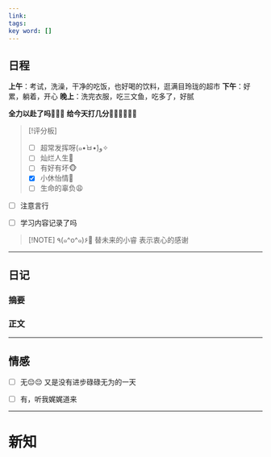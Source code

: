 ```yaml
---
link: 
tags: 
key word: []
---
```


## 日程
**上午**：考试，洗澡，干净的吃饭，也好喝的饮料，逛满目玲珑的超市
**下午**：好累，躺着，开心
**晚上**：洗完衣服，吃三文鱼，吃多了，好腻

**全力以赴了吗🐒🐒🐒**
**给今天打几分🐻‍❄️🐻‍❄️🐻‍❄️**

> [!评分板]
> - [ ] 超常发挥呀(๑•̀ㅂ•́)و✧
> - [ ] 灿烂人生🌊
> - [ ] 有好有坏🐵
> - [x] 小休怡情🤠
> - [ ] 生命的辜负😩


- [ ] 注意言行

- [ ] 学习内容记录了吗


> [!NOTE] ٩(๑^o^๑)۶🎉
>替未来的小睿
>表示衷心的感谢

---
## 日记
### 摘要




### 正文




---


## 情感
- [ ] 无😔😔
 又是没有进步碌碌无为的一天
- [ ] 有，听我娓娓道来


---

# 新知



